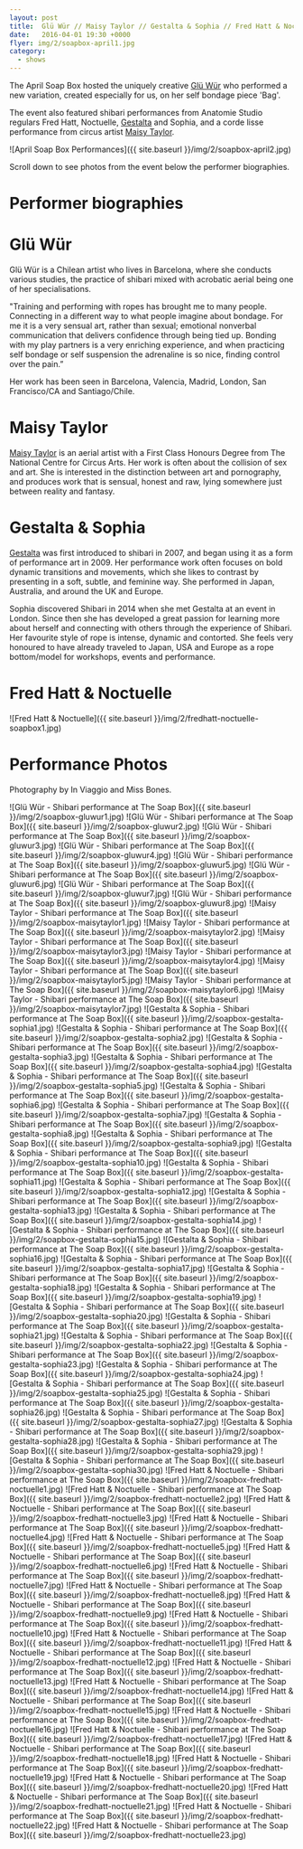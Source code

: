 ```yaml
---
layout: post
title:  Glü Wür // Maisy Taylor // Gestalta & Sophia // Fred Hatt & Noctuelle
date:   2016-04-01 19:30 +0000
flyer: img/2/soapbox-april1.jpg
category:
  - shows
---
```


The April Soap Box hosted the uniquely creative [Glü Wür](http://gluwur.flavors.me/) who performed a new variation, created especially for us, on her self bondage piece 'Bag'.

The event also featured shibari performances from Anatomie Studio regulars Fred Hatt, Noctuelle, [Gestalta](http://kinbaku.gestalta.co.uk) and Sophia, and a corde lisse performance from circus artist [Maisy Taylor](http://www.maisytaylorcircus.com/).

![April Soap Box Performances]({{ site.baseurl }}/img/2/soapbox-april2.jpg)

Scroll down to see photos from the event below the performer biographies.

# Performer biographies

# Glü Wür

Glü Wür is a Chilean artist who lives in Barcelona, where she conducts various studies, the practice of shibari mixed with acrobatic aerial being one of her specialisations.

"Training and performing with ropes has brought me to many people. Connecting in a different way to what people imagine about bondage.
For me it is a very sensual art, rather than sexual; emotional nonverbal communication that delivers confidence through being tied up. Bonding with my play partners is a very enriching experience, and when practicing self bondage or self suspension the adrenaline is so nice, finding control over the pain.”

Her work has been seen in Barcelona, Valencia, Madrid, London, San Francisco/CA and Santiago/Chile.

# Maisy Taylor

[Maisy Taylor](http://www.maisytaylorcircus.com/) is an aerial artist with a First Class Honours Degree from The National Centre for Circus Arts. Her work is often about the collision of sex and art. She is interested in the distinction between art and pornography, and produces work that is sensual, honest and raw, lying somewhere just between reality and fantasy.  

# Gestalta & Sophia

[Gestalta](http://www.kinbaku.gestalta.co.uk) was first introduced to shibari in 2007, and began using it as a form of performance art in 2009. Her performance work often focuses on bold dynamic transitions and movements, which she likes to contrast by presenting in a soft, subtle, and feminine way.
She performed in Japan, Australia, and around the UK and Europe.

Sophia discovered Shibari in 2014 when she met Gestalta at an event in London. Since then she has developed a great passion for learning more about herself and connecting with others through the experience of Shibari. Her favourite style of rope is intense, dynamic and contorted. She feels very honoured to have already traveled to Japan, USA and Europe as a rope bottom/model for workshops, events and performance.

# Fred Hatt & Noctuelle

![Fred Hatt & Noctuelle]({{ site.baseurl }}/img/2/fredhatt-noctuelle-soapbox1.jpg)

# Performance Photos
Photography by In Viaggio and Miss Bones.

![Glü Wür - Shibari performance at The Soap Box]({{ site.baseurl }}/img/2/soapbox-gluwur1.jpg)
![Glü Wür - Shibari performance at The Soap Box]({{ site.baseurl }}/img/2/soapbox-gluwur2.jpg)
![Glü Wür - Shibari performance at The Soap Box]({{ site.baseurl }}/img/2/soapbox-gluwur3.jpg)
![Glü Wür - Shibari performance at The Soap Box]({{ site.baseurl }}/img/2/soapbox-gluwur4.jpg)
![Glü Wür - Shibari performance at The Soap Box]({{ site.baseurl }}/img/2/soapbox-gluwur5.jpg)
![Glü Wür - Shibari performance at The Soap Box]({{ site.baseurl }}/img/2/soapbox-gluwur6.jpg)
![Glü Wür - Shibari performance at The Soap Box]({{ site.baseurl }}/img/2/soapbox-gluwur7.jpg)
![Glü Wür - Shibari performance at The Soap Box]({{ site.baseurl }}/img/2/soapbox-gluwur8.jpg)
![Maisy Taylor - Shibari performance at The Soap Box]({{ site.baseurl }}/img/2/soapbox-maisytaylor1.jpg)
![Maisy Taylor - Shibari performance at The Soap Box]({{ site.baseurl }}/img/2/soapbox-maisytaylor2.jpg)
![Maisy Taylor - Shibari performance at The Soap Box]({{ site.baseurl }}/img/2/soapbox-maisytaylor3.jpg)
![Maisy Taylor - Shibari performance at The Soap Box]({{ site.baseurl }}/img/2/soapbox-maisytaylor4.jpg)
![Maisy Taylor - Shibari performance at The Soap Box]({{ site.baseurl }}/img/2/soapbox-maisytaylor5.jpg)
![Maisy Taylor - Shibari performance at The Soap Box]({{ site.baseurl }}/img/2/soapbox-maisytaylor6.jpg)
![Maisy Taylor - Shibari performance at The Soap Box]({{ site.baseurl }}/img/2/soapbox-maisytaylor7.jpg)
![Gestalta & Sophia - Shibari performance at The Soap Box]({{ site.baseurl }}/img/2/soapbox-gestalta-sophia1.jpg)
![Gestalta & Sophia - Shibari performance at The Soap Box]({{ site.baseurl }}/img/2/soapbox-gestalta-sophia2.jpg)
![Gestalta & Sophia - Shibari performance at The Soap Box]({{ site.baseurl }}/img/2/soapbox-gestalta-sophia3.jpg)
![Gestalta & Sophia - Shibari performance at The Soap Box]({{ site.baseurl }}/img/2/soapbox-gestalta-sophia4.jpg)
![Gestalta & Sophia - Shibari performance at The Soap Box]({{ site.baseurl }}/img/2/soapbox-gestalta-sophia5.jpg)
![Gestalta & Sophia - Shibari performance at The Soap Box]({{ site.baseurl }}/img/2/soapbox-gestalta-sophia6.jpg)
![Gestalta & Sophia - Shibari performance at The Soap Box]({{ site.baseurl }}/img/2/soapbox-gestalta-sophia7.jpg)
![Gestalta & Sophia - Shibari performance at The Soap Box]({{ site.baseurl }}/img/2/soapbox-gestalta-sophia8.jpg)
![Gestalta & Sophia - Shibari performance at The Soap Box]({{ site.baseurl }}/img/2/soapbox-gestalta-sophia9.jpg)
![Gestalta & Sophia - Shibari performance at The Soap Box]({{ site.baseurl }}/img/2/soapbox-gestalta-sophia10.jpg)
![Gestalta & Sophia - Shibari performance at The Soap Box]({{ site.baseurl }}/img/2/soapbox-gestalta-sophia11.jpg)
![Gestalta & Sophia - Shibari performance at The Soap Box]({{ site.baseurl }}/img/2/soapbox-gestalta-sophia12.jpg)
![Gestalta & Sophia - Shibari performance at The Soap Box]({{ site.baseurl }}/img/2/soapbox-gestalta-sophia13.jpg)
![Gestalta & Sophia - Shibari performance at The Soap Box]({{ site.baseurl }}/img/2/soapbox-gestalta-sophia14.jpg)
![Gestalta & Sophia - Shibari performance at The Soap Box]({{ site.baseurl }}/img/2/soapbox-gestalta-sophia15.jpg)
![Gestalta & Sophia - Shibari performance at The Soap Box]({{ site.baseurl }}/img/2/soapbox-gestalta-sophia16.jpg)
![Gestalta & Sophia - Shibari performance at The Soap Box]({{ site.baseurl }}/img/2/soapbox-gestalta-sophia17.jpg)
![Gestalta & Sophia - Shibari performance at The Soap Box]({{ site.baseurl }}/img/2/soapbox-gestalta-sophia18.jpg)
![Gestalta & Sophia - Shibari performance at The Soap Box]({{ site.baseurl }}/img/2/soapbox-gestalta-sophia19.jpg)
![Gestalta & Sophia - Shibari performance at The Soap Box]({{ site.baseurl }}/img/2/soapbox-gestalta-sophia20.jpg)
![Gestalta & Sophia - Shibari performance at The Soap Box]({{ site.baseurl }}/img/2/soapbox-gestalta-sophia21.jpg)
![Gestalta & Sophia - Shibari performance at The Soap Box]({{ site.baseurl }}/img/2/soapbox-gestalta-sophia22.jpg)
![Gestalta & Sophia - Shibari performance at The Soap Box]({{ site.baseurl }}/img/2/soapbox-gestalta-sophia23.jpg)
![Gestalta & Sophia - Shibari performance at The Soap Box]({{ site.baseurl }}/img/2/soapbox-gestalta-sophia24.jpg)
![Gestalta & Sophia - Shibari performance at The Soap Box]({{ site.baseurl }}/img/2/soapbox-gestalta-sophia25.jpg)
![Gestalta & Sophia - Shibari performance at The Soap Box]({{ site.baseurl }}/img/2/soapbox-gestalta-sophia26.jpg)
![Gestalta & Sophia - Shibari performance at The Soap Box]({{ site.baseurl }}/img/2/soapbox-gestalta-sophia27.jpg)
![Gestalta & Sophia - Shibari performance at The Soap Box]({{ site.baseurl }}/img/2/soapbox-gestalta-sophia28.jpg)
![Gestalta & Sophia - Shibari performance at The Soap Box]({{ site.baseurl }}/img/2/soapbox-gestalta-sophia29.jpg)
![Gestalta & Sophia - Shibari performance at The Soap Box]({{ site.baseurl }}/img/2/soapbox-gestalta-sophia30.jpg)
![Fred Hatt & Noctuelle - Shibari performance at The Soap Box]({{ site.baseurl }}/img/2/soapbox-fredhatt-noctuelle1.jpg)
![Fred Hatt & Noctuelle - Shibari performance at The Soap Box]({{ site.baseurl }}/img/2/soapbox-fredhatt-noctuelle2.jpg)
![Fred Hatt & Noctuelle - Shibari performance at The Soap Box]({{ site.baseurl }}/img/2/soapbox-fredhatt-noctuelle3.jpg)
![Fred Hatt & Noctuelle - Shibari performance at The Soap Box]({{ site.baseurl }}/img/2/soapbox-fredhatt-noctuelle4.jpg)
![Fred Hatt & Noctuelle - Shibari performance at The Soap Box]({{ site.baseurl }}/img/2/soapbox-fredhatt-noctuelle5.jpg)
![Fred Hatt & Noctuelle - Shibari performance at The Soap Box]({{ site.baseurl }}/img/2/soapbox-fredhatt-noctuelle6.jpg)
![Fred Hatt & Noctuelle - Shibari performance at The Soap Box]({{ site.baseurl }}/img/2/soapbox-fredhatt-noctuelle7.jpg)
![Fred Hatt & Noctuelle - Shibari performance at The Soap Box]({{ site.baseurl }}/img/2/soapbox-fredhatt-noctuelle8.jpg)
![Fred Hatt & Noctuelle - Shibari performance at The Soap Box]({{ site.baseurl }}/img/2/soapbox-fredhatt-noctuelle9.jpg)
![Fred Hatt & Noctuelle - Shibari performance at The Soap Box]({{ site.baseurl }}/img/2/soapbox-fredhatt-noctuelle10.jpg)
![Fred Hatt & Noctuelle - Shibari performance at The Soap Box]({{ site.baseurl }}/img/2/soapbox-fredhatt-noctuelle11.jpg)
![Fred Hatt & Noctuelle - Shibari performance at The Soap Box]({{ site.baseurl }}/img/2/soapbox-fredhatt-noctuelle12.jpg)
![Fred Hatt & Noctuelle - Shibari performance at The Soap Box]({{ site.baseurl }}/img/2/soapbox-fredhatt-noctuelle13.jpg)
![Fred Hatt & Noctuelle - Shibari performance at The Soap Box]({{ site.baseurl }}/img/2/soapbox-fredhatt-noctuelle14.jpg)
![Fred Hatt & Noctuelle - Shibari performance at The Soap Box]({{ site.baseurl }}/img/2/soapbox-fredhatt-noctuelle15.jpg)
![Fred Hatt & Noctuelle - Shibari performance at The Soap Box]({{ site.baseurl }}/img/2/soapbox-fredhatt-noctuelle16.jpg)
![Fred Hatt & Noctuelle - Shibari performance at The Soap Box]({{ site.baseurl }}/img/2/soapbox-fredhatt-noctuelle17.jpg)
![Fred Hatt & Noctuelle - Shibari performance at The Soap Box]({{ site.baseurl }}/img/2/soapbox-fredhatt-noctuelle18.jpg)
![Fred Hatt & Noctuelle - Shibari performance at The Soap Box]({{ site.baseurl }}/img/2/soapbox-fredhatt-noctuelle19.jpg)
![Fred Hatt & Noctuelle - Shibari performance at The Soap Box]({{ site.baseurl }}/img/2/soapbox-fredhatt-noctuelle20.jpg)
![Fred Hatt & Noctuelle - Shibari performance at The Soap Box]({{ site.baseurl }}/img/2/soapbox-fredhatt-noctuelle21.jpg)
![Fred Hatt & Noctuelle - Shibari performance at The Soap Box]({{ site.baseurl }}/img/2/soapbox-fredhatt-noctuelle22.jpg)
![Fred Hatt & Noctuelle - Shibari performance at The Soap Box]({{ site.baseurl }}/img/2/soapbox-fredhatt-noctuelle23.jpg)

